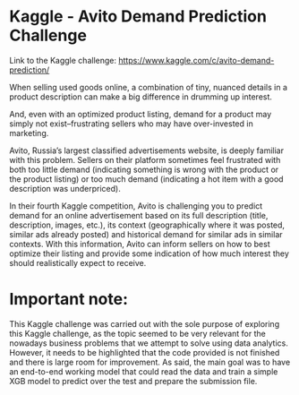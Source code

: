 # Kaggle - Avito Demand Prediction Challenge

Link to the Kaggle challenge: https://www.kaggle.com/c/avito-demand-prediction/

When selling used goods online, a combination of tiny, nuanced details in a product description can make a big difference in drumming up interest. 

And, even with an optimized product listing, demand for a product may simply not exist–frustrating sellers who may have over-invested in marketing.

Avito, Russia’s largest classified advertisements website, is deeply familiar with this problem. Sellers on their platform sometimes feel frustrated with both too little demand (indicating something is wrong with the product or the product listing) or too much demand (indicating a hot item with a good description was underpriced).

In their fourth Kaggle competition, Avito is challenging you to predict demand for an online advertisement based on its full description (title, description, images, etc.), its context (geographically where it was posted, similar ads already posted) and historical demand for similar ads in similar contexts. With this information, Avito can inform sellers on how to best optimize their listing and provide some indication of how much interest they should realistically expect to receive.

# Important note: 

This Kaggle challenge was carried out with the sole purpose of exploring this Kaggle challenge, as the topic seemed to be very relevant for the nowadays business problems that we attempt to solve using data analytics. However, it needs to be highlighted that the code provided is not finished and there is large room for improvement. As said, the main goal was to have an end-to-end working model that could read the data and train a simple XGB model to predict over the test and prepare the submission file. 
